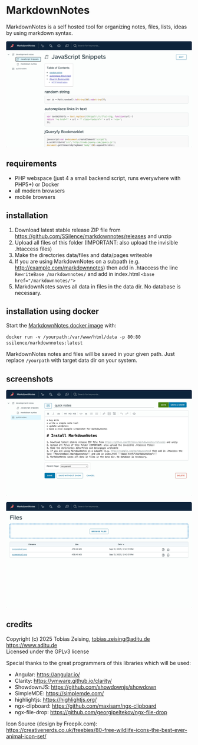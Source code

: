 # MarkdownNotes

MarkdownNotes is a self hosted tool for organizing notes, files, lists, ideas by using markdown syntax.

![MarkdownNote Screenshot](https://github.com/SSilence/markdownnotes/raw/master/screenshot_1.jpg "MarkdownNotes Screenshot")

## requirements

* PHP webspace (just 4 a small backend script, runs everywhere with PHP5+) or Docker
* all modern browsers
* mobile browsers

## installation

1. Download latest stable release ZIP file from https://github.com/SSilence/markdownnotes/releases and unzip
2. Upload all files of this folder (IMPORTANT: also upload the invisible .htaccess files)
3. Make the directories data/files and data/pages writeable
4. If you are using MarkdownNotes on a subpath (e.g. http://example.com/markdownnotes) then add in .htaccess the line ``RewriteBase /markdownnotes/`` and add in index.html ``<base href="/markdownnotes/">``
5. MarkdownNotes saves all data in files in the data dir. No database is necessary.

## installation using docker

Start the [MarkdownNotes docker image](https://hub.docker.com/r/ssilence/markdownnotes) with:
```
docker run -v /yourpath:/var/www/html/data -p 80:80 ssilence/markdownnotes:latest
```
MarkdownNotes notes and files will be saved in your given path. Just replace ``/yourpath`` with target data dir on your system.

## screenshots

![MarkdownNotes Screenshot](https://github.com/SSilence/markdownnotes/raw/master/screenshot_2.jpg "MarkdownNotes Screenshot")

![MarkdownNotes Screenshot](https://github.com/SSilence/markdownnotes/raw/master/screenshot_3.jpg "MarkdownNotes Screenshot")

## credits

Copyright (c) 2025 Tobias Zeising, tobias.zeising@aditu.de  
https://www.aditu.de  
Licensed under the GPLv3 license

Special thanks to the great programmers of this libraries which will be used:

* Angular: https://angular.io/
* Clarity: https://vmware.github.io/clarity/
* ShowdownJS: https://github.com/showdownjs/showdown
* SimpleMDE: https://simplemde.com/
* highlightjs: https://highlightjs.org/
* ngx-clipboard: https://github.com/maxisam/ngx-clipboard
* ngx-file-drop: https://github.com/georgipeltekov/ngx-file-drop

Icon Source (design by Freepik.com): https://creativenerds.co.uk/freebies/80-free-wildlife-icons-the-best-ever-animal-icon-set/
